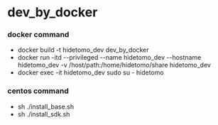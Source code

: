 # dev_by_docker

### docker command
- docker build -t hidetomo_dev dev_by_docker
- docker run -itd --privileged --name hidetomo_dev --hostname hidetomo_dev -v /host/path:/home/hidetomo/share hidetomo_dev
- docker exec -it hidetomo_dev sudo su - hidetomo

### centos command
- sh ./install_base.sh
- sh ./install_sdk.sh
